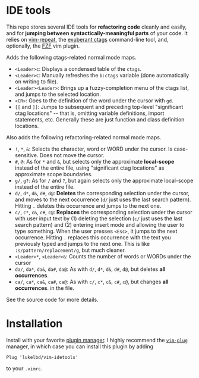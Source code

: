 # IDE tools
This repo stores several IDE tools for **refactoring code**
cleanly and easily, and for **jumping between syntactically-meaningful parts**
of your code.
It relies on [vim-repeat](https://github.com/tpope/vim-repeat), the [exuberant ctags](http://ctags.sourceforge.net/) command-line tool,
and, optionally, the [FZF](https://github.com/junegunn/fzf) vim plugin.

Adds the following ctags-related normal mode maps.

* `<Leader>c`: Displays a condensed table of the `ctags`.
* `<Leader>C`: Manually refreshes the `b:ctags` variable (done automatically
  on writing to file).
* `<Leader><Leader>`: Brings up a fuzzy-completion menu of the ctags list, and
  jumps to the selected location.
* `<CR>`: Goes to the definition of the word under the cursor with `gd`.
* `[[` and `]]`: Jumps to subsequent and preceding top-level "significant
  ctag locations" -- that is, omitting variable definitions, import statements, etc.
  Generally these are just function and class definition locations.

Also adds the following refactoring-related normal mode maps.

* `!`, `*`, `&`: Selects the character, word or WORD under the cursor. Is case-sensitive. Does not move the cursor.
* `#`, `@`: As for `*` and `&`, but selects only the approximate **local-scope**
  instead of the entire file, using "significant ctag locations" as
  approximate scope boundaries.
* `g/`, `g?`: As for `/` and `?`, but again selects only the approximate local-scope
  instead of the entire file.
* `d/`, `d*`, `d&`, `d#`, `d@`: **Deletes** the corresponding selection under the cursor,
  and moves to the next occurrence (`d/` just uses the last search pattern).
  Hitting `.` deletes this occurrence and jumps to the next one.
* `c/`, `c*`, `c&`, `c#`, `c@`: **Replaces** the corresponding selection under the cursor
  with user input text by (1) deleting the selection (`c/` just uses the last search pattern) and (2) entering insert mode
  and allowing the user to type something.
  When the user presses `<Esc>`, it jumps to the next
  occurrence.
  Hitting `.` replaces this occurrence with the text you previously
  typed and jumps to the next one. This is like `:s/pattern/replacement/g`, but much cleaner.
* `<Leader>*`, `<Leader>&`: Counts the number of words or WORDs under the cursor
* `da/`, `da*`, `da&`, `da#`, `da@`: As with `d/`, `d*`, `d&`, `d#`, `d@`, but
  deletes **all occurrences**.
* `ca/`, `ca*`, `ca&`, `ca#`, `ca@`: As with `c/`, `c*`, `c&`, `c#`, `c@`, but
  changes **all occurrences**.
  in the file.

See the source code for more details.
<!-- Detailed description is coming soon. -->




  # Installation
  Install with your favorite [plugin manager](https://vi.stackexchange.com/questions/388/what-is-the-difference-between-the-vim-plugin-managers).
  I highly recommend the [`vim-plug`](https://github.com/junegunn/vim-plug) manager,
  in which case you can install this plugin by adding
  ```
  Plug 'lukelbd/vim-idetools'
  ```
  to your `.vimrc`.
  
